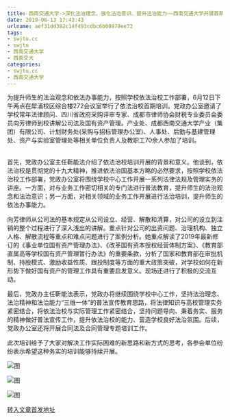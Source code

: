 ```yaml
---
title: 西南交通大学->深化法治理念、强化法治意识、提升法治能力——西南交通大学开展首期依法治校培训 | swjtu.cc
date: 2019-06-13 17:43:43
urlname: aef31dd382c14f493cdbc6b00870ee72
tags: 
- swjtu.cc
- swjtu
- 西南交通大学
- 西南交大
categories:
- swjtu.cc
- 西南交通大学
---
```



为提升师生的法治观念和依法办事能力，按照学校依法治校工作部署，6月12日下午两点在犀浦校区综合楼272会议室举行了依法治校首期培训。党政办公室邀请了学校常年法律顾问、四川省政府采购评审专家、成都市律师协会财税专业委员会委员向芳律师到校讲解公司法及国有资产管理。产业处、成都西南交通大学产业（集团）有限公司、计划财务处(采购与招标管理办公室)、人事处、后勤与基建管理处、资产与实验室管理处等相关单位负责人及教职工70余人参加了培训。                                      

首先，党政办公室主任靳能法介绍了依法治校培训开展的背景和意义。他谈到，依法治校是贯彻党的十九大精神，推进依法治国基本方略的必然要求，按照学校依法治校工作部署，党政办公室将围绕学校中心工作开展一系列法律法规及管理实务的讲座。一方面，对与业务工作密切相关的专门法进行普法教育，提升师生的法治观念和法治意识；另一方面，对相关领域的业务工作开展进行法治培训，提升师生的依法办事能力。

向芳律师从公司法的基本规定从公司设立、经营、解散和清算，对公司的设立到注销的整个过程进行了深入浅出的讲解。重点针对公司的出资问题、治理机构、独立人格、解散流程等重点和难点问题进行了案例分析。她重点解读了2019年最新修订的《事业单位国有资产管理办法》、《改革国有资本授权经营体制方案》、《教育部直属高等学校国有资产管理暂行办法》的重要条款，分析了国家和教育部在审批机制、持股模式、激励收益性质、跟投制度等方面的重大政策突破，对学校如何在新形势下做好国有资产的管理工作具有重要启发意义。现场还进行了积极的交流互动。

最后，党政办主任靳能法表示，党政办将继续围绕学校中心工作，坚持法治理念、法治精神和法治能力“三维一体”的普法宣传教育思路，将法律知识与高校管理实务紧密结合，将依法治校与实际管理工作紧密结合，坚持问题导向、秉着务实、服务的精神做好普法宣传工作，提升依法治校的能力、营造学校良好法治氛围。后续，党政办公室还将开展合同法及合同管理专题培训工作。

此次培训给予了大家对解决工作实际困难的新思路和新方式的思考，各参会单位纷纷表示希望这种务实的培训能够持续开展。



![图](https://news.swjtu.edu.cn/upload/201906/13/201906131534506937.jpg)

![图](https://news.swjtu.edu.cn/upload/201906/13/201906131534232301.png)

![图](https://news.swjtu.edu.cn/upload/201906/13/201906131534048831.jpg)

[转入文章首发地址](https://news.swjtu.edu.cn/shownews-18534.shtml)